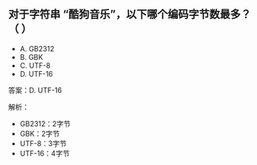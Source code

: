 #

## 对于字符串 “酷狗音乐”，以下哪个编码字节数最多？（  ）
- A. GB2312
- B. GBK
- C. UTF-8
- D. UTF-16

答案：D. UTF-16

解析：
- GB2312：2字节
- GBK：2字节
- UTF-8：3字节
- UTF-16：4字节
